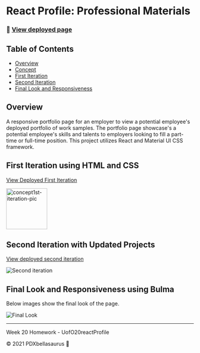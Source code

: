 # React Profile: Professional Materials

### 🚀 [View deployed page](https://pdxbellasaurus.github.io/UofO20reactProfile/)

## Table of Contents
* [Overview](#Overview)
* [Concept](#Concept)
* [First Iteration](#first-iteration)
* [Second Iteration](#second-iteration)
* [Final Look and Responsiveness](#final-look-and-responsiveness)
## Overview
A responsive portfolio page for an employer to view a potential employee's deployed portfolio of work samples. The portfolio page showcase's a potential employee's skills and talents to employers looking to fill a part-time or full-time position. This project utilizes React and Material UI CSS framework. 

## First Iteration using HTML and CSS

[View Deployed First Iteration](https://pdxbellasaurus.github.io/02AdvancedCssHtmlPortfolio/)

<img width="110" alt="concept1st-iteration-pic" src="https://user-images.githubusercontent.com/74746211/119326268-92146c80-bc36-11eb-8dcd-ac8635748956.PNG"> 

## Second Iteration with Updated Projects

[View deployed second iteration](https://pdxbellasaurus.github.io/UofO08updatedProfile/)

![Second iteration](https://user-images.githubusercontent.com/74746211/122359224-3b831100-cf0a-11eb-9d3c-e304fa581558.png)

## Final Look and Responsiveness using Bulma

Below images show the final look of the page. 

![Final Look]()

-------------------------------

Week 20 Homework - UofO20reactProfile

© 2021 PDXbellasaurus :sauropod: